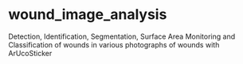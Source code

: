 # wound_image_analysis
Detection, Identification, Segmentation, Surface Area Monitoring and Classification of wounds in various photographs of wounds with ArUcoSticker
